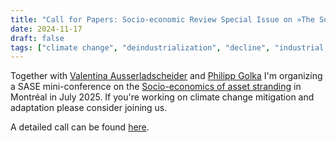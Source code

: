 ```yaml
---
title: "Call for Papers: Socio-economic Review Special Issue on »The Socio-economics of Loss and Decline in the Climate Crisis«"
date: 2024-11-17
draft: false
tags: ["climate change", "deindustrialization", "decline", "industrial policy", "regulation"]
---
```


Together with [Valentina Ausserladscheider](https://soc.univie.ac.at/ueber-uns/valentina-ausserladscheider/) and [Philipp Golka](https://www.mpifg.de/person/124306) I'm organizing a SASE mini-conference on the [Socio-economics of asset stranding](https://sase.org/event/2025-montreal/#mini) in Montréal in July 2025. If you're working on climate change mitigation and adaptation please consider joining us.

A detailed call can be found [here](/2025_sase_mc_call.pdf).
